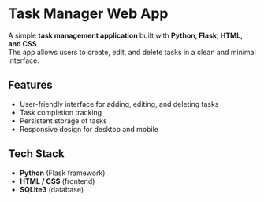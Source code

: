 # Task Manager Web App  

A simple **task management application** built with **Python, Flask, HTML, and CSS**.  
The app allows users to create, edit, and delete tasks in a clean and minimal interface.  

## Features  
- User-friendly interface for adding, editing, and deleting tasks  
- Task completion tracking  
- Persistent storage of tasks  
- Responsive design for desktop and mobile  

## Tech Stack  
- **Python** (Flask framework)  
- **HTML / CSS** (frontend)  
- **SQLite3** (database)  

